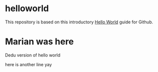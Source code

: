 # helloworld
This repository is based on this introductory [Hello World](https://guides.github.com/activities/hello-world/) guide for Github.

Marian was here
=======
Dedu version of hello world

here is another line yay
